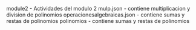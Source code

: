 module2 - Actividades del modulo 2
mulp.json - contiene multiplicacion y division de polinomios
operacionesalgebraicas.json - contiene sumas y restas de polinomios
polinomios - contiene sumas y restas  de polinomios
